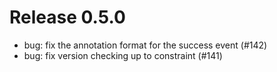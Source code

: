 # Release 0.5.0

- bug: fix the annotation format for the success event (#142)
- bug: fix version checking up to constraint (#141)
